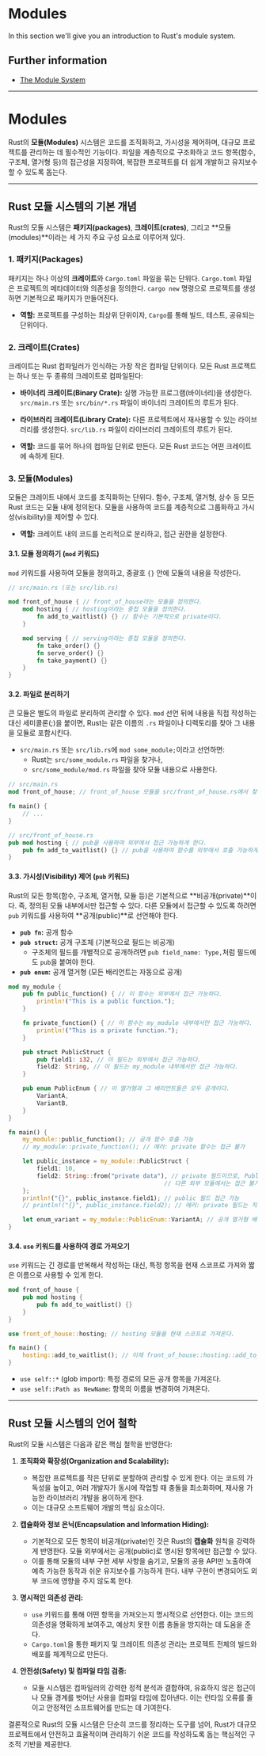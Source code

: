 # Modules

In this section we'll give you an introduction to Rust's module system.

## Further information

- [The Module System](https://doc.rust-lang.org/book/ch07-00-managing-growing-projects-with-packages-crates-and-modules.html)

---

# Modules

Rust의 **모듈(Modules)** 시스템은 코드를 조직화하고, 가시성을 제어하며, 대규모 프로젝트를 관리하는 데 필수적인 기능이다. 파일을 계층적으로 구조화하고 코드 항목(함수, 구조체, 열거형 등)의 접근성을 지정하여, 복잡한 프로젝트를 더 쉽게 개발하고 유지보수할 수 있도록 돕는다.

---

## Rust 모듈 시스템의 기본 개념

Rust의 모듈 시스템은 **패키지(packages)**, **크레이트(crates)**, 그리고 \*\*모듈(modules)\*\*이라는 세 가지 주요 구성 요소로 이루어져 있다.

### 1\. 패키지(Packages)

패키지는 하나 이상의 **크레이트**와 `Cargo.toml` 파일을 묶는 단위다. `Cargo.toml` 파일은 프로젝트의 메타데이터와 의존성을 정의한다. `cargo new` 명령으로 프로젝트를 생성하면 기본적으로 패키지가 만들어진다.

- **역할:** 프로젝트를 구성하는 최상위 단위이자, `Cargo`를 통해 빌드, 테스트, 공유되는 단위이다.

### 2\. 크레이트(Crates)

크레이트는 Rust 컴파일러가 인식하는 가장 작은 컴파일 단위이다. 모든 Rust 프로젝트는 하나 또는 두 종류의 크레이트로 컴파일된다:

- **바이너리 크레이트(Binary Crate):** 실행 가능한 프로그램(바이너리)을 생성한다. `src/main.rs` 또는 `src/bin/*.rs` 파일이 바이너리 크레이트의 루트가 된다.

- **라이브러리 크레이트(Library Crate):** 다른 프로젝트에서 재사용할 수 있는 라이브러리를 생성한다. `src/lib.rs` 파일이 라이브러리 크레이트의 루트가 된다.

- **역할:** 코드를 묶어 하나의 컴파일 단위로 만든다. 모든 Rust 코드는 어떤 크레이트에 속하게 된다.

### 3\. 모듈(Modules)

모듈은 크레이트 내에서 코드를 조직화하는 단위다. 함수, 구조체, 열거형, 상수 등 모든 Rust 코드는 모듈 내에 정의된다. 모듈을 사용하여 코드를 계층적으로 그룹화하고 가시성(visibility)을 제어할 수 있다.

- **역할:** 크레이트 내의 코드를 논리적으로 분리하고, 접근 권한을 설정한다.

#### 3.1. 모듈 정의하기 (`mod` 키워드)

`mod` 키워드를 사용하여 모듈을 정의하고, 중괄호 `{}` 안에 모듈의 내용을 작성한다.

```rust
// src/main.rs (또는 src/lib.rs)

mod front_of_house { // front_of_house라는 모듈을 정의한다.
    mod hosting { // hosting이라는 중첩 모듈을 정의한다.
        fn add_to_waitlist() {} // 함수는 기본적으로 private이다.
    }

    mod serving { // serving이라는 중첩 모듈을 정의한다.
        fn take_order() {}
        fn serve_order() {}
        fn take_payment() {}
    }
}
```

#### 3.2. 파일로 분리하기

큰 모듈은 별도의 파일로 분리하여 관리할 수 있다. `mod` 선언 뒤에 내용을 직접 작성하는 대신 세미콜론(;)을 붙이면, Rust는 같은 이름의 `.rs` 파일이나 디렉토리를 찾아 그 내용을 모듈로 포함시킨다.

- `src/main.rs` 또는 `src/lib.rs`에 `mod some_module;`이라고 선언하면:
  - Rust는 `src/some_module.rs` 파일을 찾거나,
  - `src/some_module/mod.rs` 파일을 찾아 모듈 내용으로 사용한다.

<!-- end list -->

```rust
// src/main.rs
mod front_of_house; // front_of_house 모듈을 src/front_of_house.rs에서 찾는다.

fn main() {
    // ...
}

// src/front_of_house.rs
pub mod hosting { // pub을 사용하여 외부에서 접근 가능하게 한다.
    pub fn add_to_waitlist() {} // pub을 사용하여 함수를 외부에서 호출 가능하게 한다.
}
```

#### 3.3. 가시성(Visibility) 제어 (`pub` 키워드)

Rust의 모든 항목(함수, 구조체, 열거형, 모듈 등)은 기본적으로 \*\*비공개(private)\*\*이다. 즉, 정의된 모듈 내부에서만 접근할 수 있다. 다른 모듈에서 접근할 수 있도록 하려면 `pub` 키워드를 사용하여 \*\*공개(public)\*\*로 선언해야 한다.

- **`pub fn`:** 공개 함수
- **`pub struct`:** 공개 구조체 (기본적으로 필드는 비공개)
  - 구조체의 필드를 개별적으로 공개하려면 `pub field_name: Type,`처럼 필드에도 `pub`을 붙여야 한다.
- **`pub enum`:** 공개 열거형 (모든 배리언트는 자동으로 공개)

<!-- end list -->

```rust
mod my_module {
    pub fn public_function() { // 이 함수는 외부에서 접근 가능하다.
        println!("This is a public function.");
    }

    fn private_function() { // 이 함수는 my_module 내부에서만 접근 가능하다.
        println!("This is a private function.");
    }

    pub struct PublicStruct {
        pub field1: i32, // 이 필드는 외부에서 접근 가능하다.
        field2: String, // 이 필드는 my_module 내부에서만 접근 가능하다.
    }

    pub enum PublicEnum { // 이 열거형과 그 배리언트들은 모두 공개이다.
        VariantA,
        VariantB,
    }
}

fn main() {
    my_module::public_function(); // 공개 함수 호출 가능
    // my_module::private_function(); // 에러: private 함수는 접근 불가

    let public_instance = my_module::PublicStruct {
        field1: 10,
        field2: String::from("private data"), // private 필드이므로, PublicStruct를 생성하는 main 함수에서는 접근 가능하지만,
                                            // 다른 외부 모듈에서는 접근 불가능하다.
    };
    println!("{}", public_instance.field1); // public 필드 접근 가능
    // println!("{}", public_instance.field2); // 에러: private 필드는 직접 접근 불가

    let enum_variant = my_module::PublicEnum::VariantA; // 공개 열거형 배리언트 접근 가능
}
```

#### 3.4. `use` 키워드를 사용하여 경로 가져오기

`use` 키워드는 긴 경로를 반복해서 작성하는 대신, 특정 항목을 현재 스코프로 가져와 짧은 이름으로 사용할 수 있게 한다.

```rust
mod front_of_house {
    pub mod hosting {
        pub fn add_to_waitlist() {}
    }
}

use front_of_house::hosting; // hosting 모듈을 현재 스코프로 가져온다.

fn main() {
    hosting::add_to_waitlist(); // 이제 front_of_house::hosting::add_to_waitlist() 대신 hosting::add_to_waitlist()를 사용할 수 있다.
}
```

- `use self::*` (glob import): 특정 경로의 모든 공개 항목을 가져온다.
- `use self::Path as NewName`: 항목의 이름을 변경하여 가져온다.

---

## Rust 모듈 시스템의 언어 철학

Rust의 모듈 시스템은 다음과 같은 핵심 철학을 반영한다:

1.  **조직화와 확장성(Organization and Scalability):**

    - 복잡한 프로젝트를 작은 단위로 분할하여 관리할 수 있게 한다. 이는 코드의 가독성을 높이고, 여러 개발자가 동시에 작업할 때 충돌을 최소화하며, 재사용 가능한 라이브러리 개발을 용이하게 한다.
    - 이는 대규모 소프트웨어 개발의 핵심 요소이다.

2.  **캡슐화와 정보 은닉(Encapsulation and Information Hiding):**

    - 기본적으로 모든 항목이 비공개(private)인 것은 Rust의 **캡슐화** 원칙을 강력하게 반영한다. 모듈 외부에서는 공개(public)로 명시된 항목에만 접근할 수 있다.
    - 이를 통해 모듈의 내부 구현 세부 사항을 숨기고, 모듈의 공용 API만 노출하여 예측 가능한 동작과 쉬운 유지보수를 가능하게 한다. 내부 구현이 변경되어도 외부 코드에 영향을 주지 않도록 한다.

3.  **명시적인 의존성 관리:**

    - `use` 키워드를 통해 어떤 항목을 가져오는지 명시적으로 선언한다. 이는 코드의 의존성을 명확하게 보여주고, 예상치 못한 이름 충돌을 방지하는 데 도움을 준다.
    - `Cargo.toml`을 통한 패키지 및 크레이트 의존성 관리는 프로젝트 전체의 빌드와 배포를 체계적으로 만든다.

4.  **안전성(Safety) 및 컴파일 타임 검증:**

    - 모듈 시스템은 컴파일러의 강력한 정적 분석과 결합하여, 유효하지 않은 접근이나 모듈 경계를 벗어난 사용을 컴파일 타임에 잡아낸다. 이는 런타임 오류를 줄이고 안정적인 소프트웨어를 만드는 데 기여한다.

결론적으로 Rust의 모듈 시스템은 단순히 코드를 정리하는 도구를 넘어, Rust가 대규모 프로젝트에서 안전하고 효율적이며 관리하기 쉬운 코드를 작성하도록 돕는 핵심적인 구조적 기반을 제공한다.
